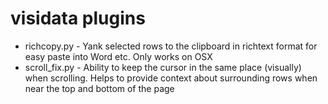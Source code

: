 # visidata plugins
- richcopy.py - Yank selected rows to the clipboard in richtext format for easy paste into Word etc. Only works on OSX
- scroll_fix.py - Ability to keep the cursor in the same place (visually) when scrolling. Helps to provide context about surrounding rows when near the top and bottom of the page
